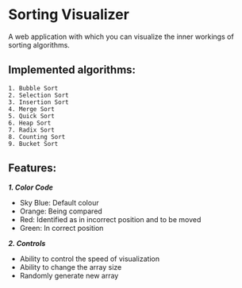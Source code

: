 # Sorting Visualizer

A web application with which you can visualize the inner workings of sorting algorithms.

## Implemented algorithms:

    1. Bubble Sort
    2. Selection Sort
    3. Insertion Sort
    4. Merge Sort
    5. Quick Sort
    6. Heap Sort
    7. Radix Sort
    8. Counting Sort
    9. Bucket Sort

## Features:

**_1. Color Code_**

-   Sky Blue: Default colour
-   Orange: Being compared
-   Red: Identified as in incorrect position and to be moved
-   Green: In correct position

**_2. Controls_**

-   Ability to control the speed of visualization
-   Ability to change the array size
-   Randomly generate new array
